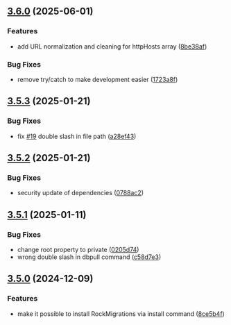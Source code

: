 ## [3.6.0](https://github.com/baumrock/RockShell/compare/v3.5.3...v3.6.0) (2025-06-01)


### Features

* add URL normalization and cleaning for httpHosts array ([8be38af](https://github.com/baumrock/RockShell/commit/8be38afbb91b160997962dab9f733c9d57699ffd))


### Bug Fixes

* remove try/catch to make development easier ([1723a8f](https://github.com/baumrock/RockShell/commit/1723a8fc09e91c3f9cd6cf801ed4daaa48182598))

## [3.5.3](https://github.com/baumrock/RockShell/compare/v3.5.2...v3.5.3) (2025-01-21)


### Bug Fixes

* fix [#19](https://github.com/baumrock/RockShell/issues/19) double slash in file path ([a28ef43](https://github.com/baumrock/RockShell/commit/a28ef4388386132e77d7f73a6b0a2017b53f339c))

## [3.5.2](https://github.com/baumrock/RockShell/compare/v3.5.1...v3.5.2) (2025-01-21)


### Bug Fixes

* security update of dependencies ([0788ac2](https://github.com/baumrock/RockShell/commit/0788ac271e42cded79fd3068ec492d782ab8d7ed))

## [3.5.1](https://github.com/baumrock/RockShell/compare/v3.5.0...v3.5.1) (2025-01-11)


### Bug Fixes

* change root property to private ([0205d74](https://github.com/baumrock/RockShell/commit/0205d74292271862c75bcc92fb47792ea5f3497b))
* wrong double slash in dbpull command ([c58d7e3](https://github.com/baumrock/RockShell/commit/c58d7e3113681fdd3439cfe5e7f9567223633237))

## [3.5.0](https://github.com/baumrock/RockShell/compare/v3.4.1...v3.5.0) (2024-12-09)


### Features

* make it possible to install RockMigrations via install command ([8ce5b4f](https://github.com/baumrock/RockShell/commit/8ce5b4f6767fcb00d1ce8499f122c6cad4436e66))

